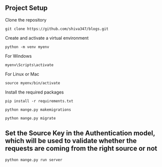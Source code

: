 ## Project Setup 
Clone the repository
```
git clone https://github.com/shiva347/blogs.git
```

Create and activate a virtual environment
```
python -m venv myenv
```
For Windows 
```
myenv\Scripts\activate
```
For Linux or Mac
```
source myenv/bin/activate
```

Install the required packages
```
pip install -r requirements.txt
```

```
python mange.py makemigrations
```

```
python mange.py migrate
```
## Set the Source Key in the Authentication model, which will be used to validate whether the requests are coming from the right source or not

```
python mange.py run server
```
